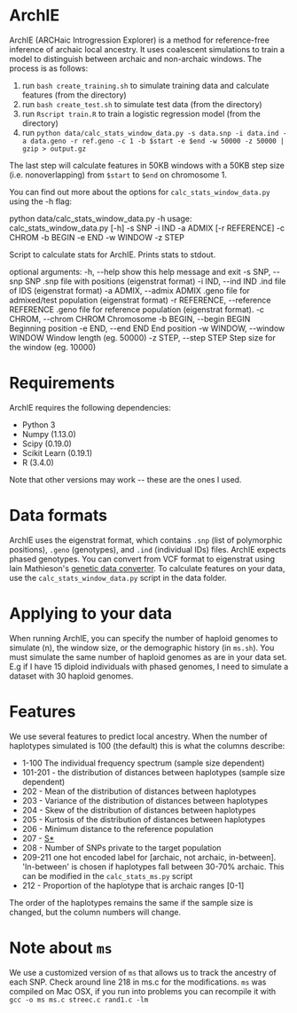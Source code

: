 # ArchIE
ArchIE (ARCHaic Introgression Explorer) is a method for reference-free inference of archaic local ancestry. It uses coalescent simulations to train a model to distinguish between archaic and non-archaic windows. The process is as follows:

1. run `bash create_training.sh` to simulate training data and calculate features (from the directory)
2. run `bash create_test.sh` to simulate test data (from the directory)
3. run `Rscript train.R` to train a logistic regression model (from the directory)
4. run `python data/calc_stats_window_data.py -s data.snp -i data.ind -a data.geno -r ref.geno -c 1 -b $start -e $end -w 50000 -z 50000 | gzip > output.gz`

The last step will calculate features in 50KB windows with a 50KB step size (i.e. nonoverlapping) from `$start` to `$end` on chromosome 1.

You can find out more about the options for `calc_stats_window_data.py` using the -h flag:

  python data/calc_stats_window_data.py -h
  usage: calc_stats_window_data.py [-h] -s SNP -i IND -a ADMIX [-r REFERENCE] -c
                                   CHROM -b BEGIN -e END -w WINDOW -z STEP

  Script to calculate stats for ArchIE. Prints stats to stdout.

  optional arguments:
    -h, --help            show this help message and exit
    -s SNP, --snp SNP     .snp file with positions (eigenstrat format)
    -i IND, --ind IND     .ind file of IDS (eigenstrat format)
    -a ADMIX, --admix ADMIX
                          .geno file for admixed/test population (eigenstrat
                          format)
    -r REFERENCE, --reference REFERENCE
                          .geno file for reference population (eigenstrat
                          format).
    -c CHROM, --chrom CHROM
                          Chromosome
    -b BEGIN, --begin BEGIN
                          Beginning position
    -e END, --end END     End position
    -w WINDOW, --window WINDOW
                          Window length (eg. 50000)
    -z STEP, --step STEP  Step size for the window (eg. 10000)

# Requirements

ArchIE requires the following dependencies:

- Python 3
- Numpy (1.13.0)
- Scipy (0.19.0)
- Scikit Learn (0.19.1)
- R (3.4.0)

Note that other versions may work -- these are the ones I used.

# Data formats

ArchIE uses the eigenstrat format, which contains `.snp` (list of polymorphic positions), `.geno` (genotypes), and `.ind` (individual IDs) files. ArchIE expects phased genotypes. You can convert from VCF format to eigenstrat using Iain Mathieson's [genetic data converter](https://github.com/mathii/gdc). To calculate features on your data, use the `calc_stats_window_data.py` script in the data folder.


# Applying to your data

When running ArchIE, you can specify the number of haploid genomes to simulate (n), the window size, or the demographic history (in `ms.sh`). You must simulate the same number of haploid genomes as are in your data set. E.g if I have 15 diploid individuals with phased genomes, I need to simulate a dataset with 30 haploid genomes.  

# Features

We use several features to predict local ancestry. When the number of haplotypes simulated is 100 (the default) this is what the columns describe:

- 1-100 The individual frequency spectrum (sample size dependent)
- 101-201 - the distribution of distances between haplotypes (sample size dependent)
- 202 - Mean of the distribution of distances between haplotypes
- 203 - Variance of the distribution of distances between haplotypes
- 204 - Skew of the distribution of distances between haplotypes
- 205 - Kurtosis of the distribution of distances between haplotypes
- 206 - Minimum distance to the reference population
- 207 - [S*](https://journals.plos.org/plosgenetics/article?id=10.1371/journal.pgen.0020105)
- 208 - Number of SNPs private to the target population
- 209-211 one hot encoded label for [archaic, not archaic, in-between]. 'In-between' is chosen if haplotypes fall between 30-70% archaic. This can be modified in the `calc_stats_ms.py` script
- 212 - Proportion of the haplotype that is archaic ranges [0-1]

The order of the haplotypes remains the same if the sample size is changed, but the column numbers will change.

# Note about `ms`

We use a customized version of `ms` that allows us to track the ancestry of each SNP. Check around line 218 in ms.c for the modifications. `ms` was compiled on Mac OSX, if you run into problems you can recompile it with `gcc -o ms ms.c streec.c rand1.c -lm`
